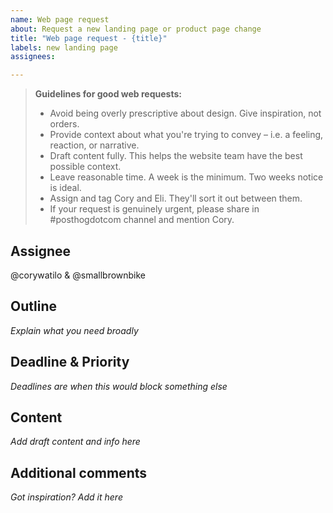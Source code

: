 ```yaml
---
name: Web page request
about: Request a new landing page or product page change
title: "Web page request - {title}"
labels: new landing page
assignees: 

---
```


> **Guidelines for good web requests:**
> - Avoid being overly prescriptive about design. Give inspiration, not orders.
> - Provide context about what you're trying to convey – i.e. a feeling, reaction, or narrative.
> - Draft content fully. This helps the website team have the best possible context.
> - Leave reasonable time. A week is the minimum. Two weeks notice is ideal.
> - Assign and tag Cory and Eli. They'll sort it out between them. 
> - If your request is genuinely urgent, please share in #posthogdotcom channel and mention Cory.

## Assignee
@corywatilo & @smallbrownbike

## Outline
_Explain what you need broadly_

## Deadline & Priority
_Deadlines are when this would block something else_

## Content
_Add draft content and info here_

## Additional comments
_Got inspiration? Add it here_
